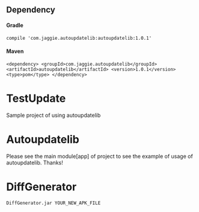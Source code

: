 
## Dependency

#### Gradle

`` compile 'com.jaggie.autoupdatelib:autoupdatelib:1.0.1' ``

#### Maven

`` <dependency>
  <groupId>com.jaggie.autoupdatelib</groupId>
  <artifactId>autoupdatelib</artifactId>
  <version>1.0.1</version>
  <type>pom</type>
</dependency>
``

# TestUpdate

Sample project of using autoupdatelib



# Autoupdatelib

Please see the main module[app] of project to see the example of usage of autoupdatelib.
Thanks!



# DiffGenerator

``DiffGenerator.jar YOUR_NEW_APK_FILE``

